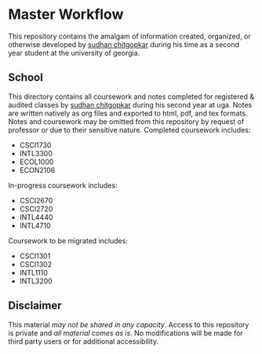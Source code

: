 # Master Workflow
This repository contains the amalgam of information created, organized, or otherwise developed by [sudhan chitgopkar](https://sudhanchitgopkar.com)
 during his time as a second year student at the university of georgia.

## School
This directory contains all coursework and notes completed for registered & audited classes by [sudhan chitgopkar](https://sudhanchitgopkar.com) during his second year at uga. Notes are written natively as org files and exported to html, pdf, and tex formats. Notes and coursework may be omitted from this repository by request of professor or due to their sensitive nature. Completed coursework includes:
- CSCI1730
- INTL3300
- ECOL1000
- ECON2106

In-progress coursework includes:

- CSCI2670
- CSCI2720
- INTL4440
- INTL4710

Coursework to be migrated includes:

- CSCI1301
- CSCI1302
- INTL1110
- INTL3200

## Disclaimer
This material *may not be shared in any capacity*. Access to this repository is private and *all material comes as is*. No modifications will be made for third party users or for additional accessibility.
